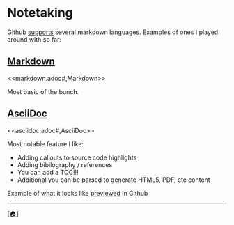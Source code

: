 # Notetaking

Github [supports](https://github.com/github/markup#markups) several markdown languages. Examples of ones I played around with so far:

## [Markdown](markdown.adoc)
<<markdown.adoc#,Markdown>>

Most basic of the bunch.

## [AsciiDoc](asciidoc.adoc)
<<asciidoc.adoc#,AsciiDoc>>

Most notable feature I like:

- Adding callouts to source code highlights
- Adding bibilography / references
- You can add a TOC!!!
- Additional you can be parsed to generate HTML5, PDF, etc content

Example of what it looks like [previewed](https://gist.github.com/dcode/) in Github

---

[\[:house:\]](../README.md)
